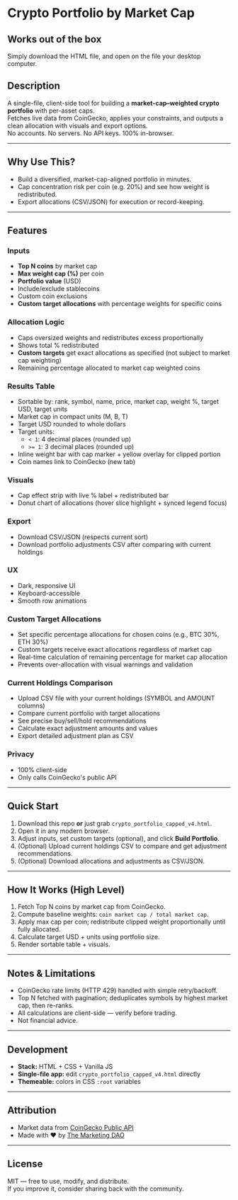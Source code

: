 # Crypto Portfolio by Market Cap
## Works out of the box
Simply download the HTML file, and open on the file your desktop computer. 

## Description
A single-file, client-side tool for building a **market-cap–weighted crypto portfolio** with per-asset caps.  
Fetches live data from CoinGecko, applies your constraints, and outputs a clean allocation with visuals and export options.  
No accounts. No servers. No API keys. 100% in-browser.  

---

## Why Use This?
- Build a diversified, market-cap-aligned portfolio in minutes.  
- Cap concentration risk per coin (e.g. 20%) and see how weight is redistributed.  
- Export allocations (CSV/JSON) for execution or record-keeping.  

---

## Features

### Inputs
- **Top N coins** by market cap  
- **Max weight cap (%)** per coin  
- **Portfolio value** (USD)  
- Include/exclude stablecoins  
- Custom coin exclusions  
- **Custom target allocations** with percentage weights for specific coins

### Allocation Logic
- Caps oversized weights and redistributes excess proportionally  
- Shows total % redistributed  
- **Custom targets** get exact allocations as specified (not subject to market cap weighting)
- Remaining percentage allocated to market cap weighted coins

### Results Table
- Sortable by: rank, symbol, name, price, market cap, weight %, target USD, target units  
- Market cap in compact units (M, B, T)  
- Target USD rounded to whole dollars  
- Target units:  
  - `< 1`: 4 decimal places (rounded up)  
  - `>= 1`: 3 decimal places (rounded up)  
- Inline weight bar with cap marker + yellow overlay for clipped portion  
- Coin names link to CoinGecko (new tab)  

### Visuals
- Cap effect strip with live % label + redistributed bar  
- Donut chart of allocations (hover slice highlight + synced legend focus)  

### Export
- Download CSV/JSON (respects current sort)  
- Download portfolio adjustments CSV after comparing with current holdings

### UX
- Dark, responsive UI  
- Keyboard-accessible  
- Smooth row animations  

### Custom Target Allocations
- Set specific percentage allocations for chosen coins (e.g., BTC 30%, ETH 30%)
- Custom targets receive exact allocations regardless of market cap
- Real-time calculation of remaining percentage for market cap allocation
- Prevents over-allocation with visual warnings and validation

### Current Holdings Comparison
- Upload CSV file with your current holdings (SYMBOL and AMOUNT columns)
- Compare current portfolio with target allocations
- See precise buy/sell/hold recommendations
- Calculate exact adjustment amounts and values
- Export detailed adjustment plan as CSV

### Privacy
- 100% client-side  
- Only calls CoinGecko's public API  

---

## Quick Start
1. Download this repo **or** just grab `crypto_portfolio_capped_v4.html`.  
2. Open it in any modern browser.  
3. Adjust inputs, set custom targets (optional), and click **Build Portfolio**.  
4. (Optional) Upload current holdings CSV to compare and get adjustment recommendations.
5. (Optional) Download allocations and adjustments as CSV/JSON.  

---

## How It Works (High Level)
1. Fetch Top N coins by market cap from CoinGecko.  
2. Compute baseline weights: `coin market cap / total market cap`.  
3. Apply max cap per coin; redistribute clipped weight proportionally until fully allocated.  
4. Calculate target USD + units using portfolio size.  
5. Render sortable table + visuals.  

---

## Notes & Limitations
- CoinGecko rate limits (HTTP 429) handled with simple retry/backoff.  
- Top N fetched with pagination; deduplicates symbols by highest market cap, then re-ranks.  
- All calculations are client-side — verify before trading.  
- Not financial advice.  

---

## Development
- **Stack:** HTML + CSS + Vanilla JS  
- **Single-file app:** edit `crypto_portfolio_capped_v4.html` directly  
- **Themeable:** colors in CSS `:root` variables  

---

## Attribution
- Market data from [CoinGecko Public API](https://coingecko.com)  
- Made with ❤️ by [The Marketing DAO](https://mktdao.xyz)  

---

## License
MIT — free to use, modify, and distribute.  
If you improve it, consider sharing back with the community.